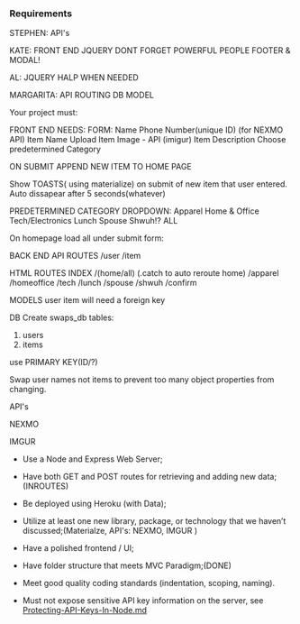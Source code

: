 ### Requirements
STEPHEN:
API's

KATE:
FRONT END
JQUERY
DONT FORGET POWERFUL PEOPLE FOOTER & MODAL!

AL:
JQUERY
HALP WHEN NEEDED

MARGARITA:
API ROUTING
DB
MODEL




Your project must:

FRONT END NEEDS:
FORM:
Name
Phone Number(unique ID) (for NEXMO API)
Item Name
Upload Item Image - API (imigur)
Item Description
Choose predetermined Category

ON SUBMIT APPEND NEW ITEM TO HOME PAGE

Show TOASTS( using materialize) on submit of new item that user entered. Auto dissapear after 5 seconds(whatever)

PREDETERMINED CATEGORY DROPDOWN:
Apparel
Home & Office
Tech/Electronics
Lunch
Spouse
Shwuh!?
ALL


On homepage load all under submit form:


BACK END
API ROUTES
/user
/item

HTML ROUTES 
INDEX
/(home/all) (.catch to auto reroute home)
/apparel
/homeoffice
/tech
/lunch
/spouse
/shwuh
/confirm


MODELS
user
item will need a foreign key



DB
Create swaps_db
tables:
1. users
2. items

use PRIMARY KEY(ID/?)


Swap user names not items to prevent too many object properties from changing.

API's

NEXMO

IMGUR



* Use a Node and Express Web Server;


* Have both GET and POST routes for retrieving and adding new data;(INROUTES)

* Be deployed using Heroku (with Data);

* Utilize at least one new library, package, or technology that we haven’t discussed;(Materialze, API's: NEXMO, IMGUR )

* Have a polished frontend / UI;

* Have folder structure that meets MVC Paradigm;(DONE)

* Meet good quality coding standards (indentation, scoping, naming).

* Must not expose sensitive API key information on the server, see [Protecting-API-Keys-In-Node.md](../../../10-nodejs/03-Supplemental/Protecting-API-Keys-In-Node.md)
